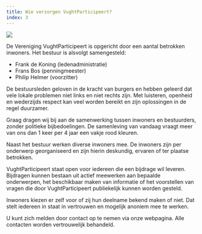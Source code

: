 ```yaml
---
title: Wie verzorgen VughtParticipeert?
index: 3
---
```

![](/uploads/schermafdruk-2019-09-23-22.52.27.png)

De Vereniging VughtParticipeert is opgericht door een aantal betrokken inwoners. Het bestuur is alsvolgt samengesteld:

* Frank de Koning (ledenadministratie)
* Frans Bos (penningmeester)
* Philip Helmer (voorzitter)

De bestuursleden geloven in de kracht van burgers en hebben geleerd dat vele lokale problemen niet links en niet rechts zijn. Met luisteren, openheid en wederzijds respect kan veel worden bereikt en zijn oplossingen in de regel duurzamer. 

Graag dragen wij bij aan de samenwerking tussen inwoners en bestuurders, zonder politieke bijbedoelingen. De samenleving van vandaag vraagt meer van ons dan 1 keer per 4 jaar een vakje rood kleuren.

Naast het bestuur werken diverse inwoners mee. De inwoners zijn per onderwerp georganiseerd en zijn hierin deskundig, ervaren of ter plaatse betrokken.

VughtParticipeert staat open voor iedereen die een bijdrage wil leveren. Bijdragen kunnen bestaan uit actief meewerken aan bepaalde onderwerpen, het beschikbaar maken van informatie of het voorstellen van vragen die door VughtParticipeert publiekelijk kunnen worden gesteld. 

Inwoners kiezen er zelf voor of zij hun deelname bekend maken of niet. Dat stelt iedereen in staat in vertrouwen en mogelijk anoniem mee te werken. 

U kunt zich melden door contact op te nemen via onze webpagina. Alle contacten worden vertrouwelijk behandeld.